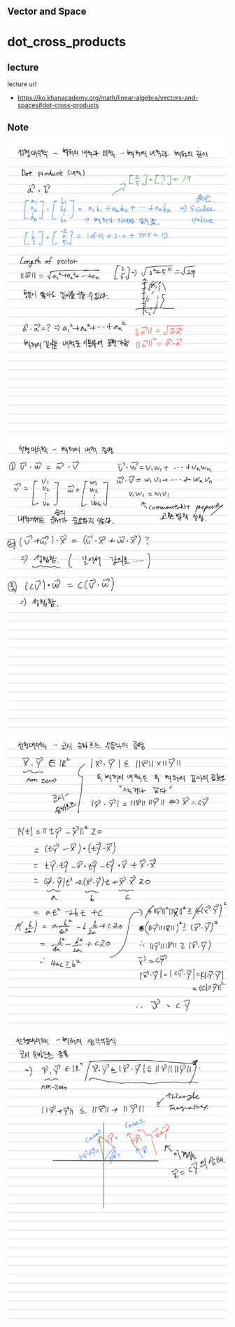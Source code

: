 Vector and Space
----------------

# dot_cross_products

## lecture
lecture url
- https://ko.khanacademy.org/math/linear-algebra/vectors-and-spaces#dot-cross-products


## Note

![alt text](dot_cross_products_1.jpg)
![alt text](dot_cross_products_2.jpg)
![alt text](dot_cross_products_3.jpg)
![alt text](dot_cross_products_4.jpg)